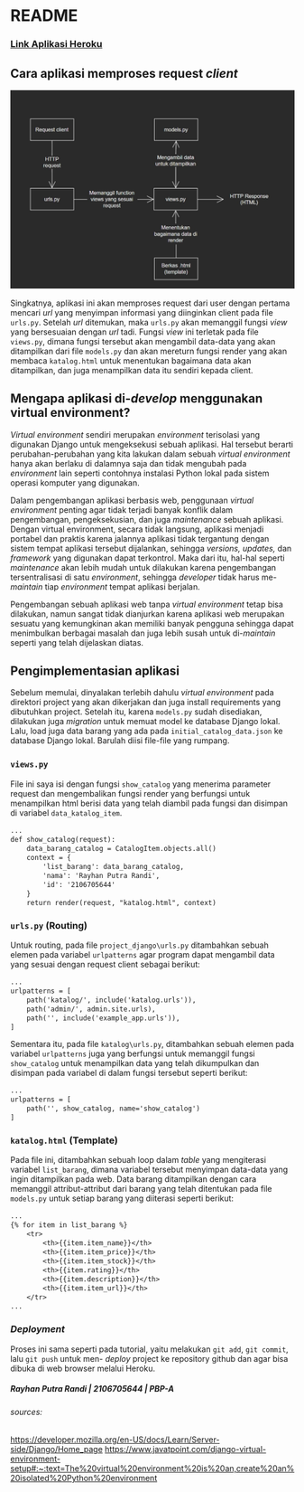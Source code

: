 # README

### [Link Aplikasi Heroku](https://pbp-assignments-catalog.herokuapp.com/katalog/)


## Cara aplikasi memproses request _client_

![Bagan](bagan_tugas2.jpg)

Singkatnya, aplikasi ini akan memproses request dari user dengan pertama mencari _url_ yang menyimpan informasi yang diinginkan client pada file ```urls.py```. Setelah _url_ ditemukan, maka ```urls.py``` akan memanggil fungsi _view_ yang bersesuaian dengan _url_ tadi. Fungsi _view_ ini terletak pada file ```views.py```, dimana fungsi tersebut akan mengambil data-data yang akan ditampilkan dari file ```models.py``` dan akan mereturn fungsi render yang akan membaca ```katalog.html``` untuk menentukan bagaimana data akan ditampilkan, dan juga menampilkan data itu sendiri kepada client.

## Mengapa aplikasi di-_develop_ menggunakan virtual environment?

_Virtual environment_ sendiri merupakan _environment_ terisolasi yang digunakan Django untuk mengeksekusi sebuah aplikasi. Hal tersebut berarti perubahan-perubahan yang kita lakukan dalam sebuah _virtual environment_ hanya akan berlaku di dalamnya saja dan tidak mengubah pada _environment_ lain seperti contohnya instalasi Python lokal pada sistem operasi komputer yang digunakan. 

Dalam pengembangan aplikasi berbasis web, penggunaan _virtual environment_ penting agar tidak terjadi banyak konflik dalam pengembangan, pengeksekusian, dan juga _maintenance_ sebuah aplikasi. Dengan virtual environment, secara tidak langsung, aplikasi menjadi portabel dan praktis karena jalannya aplikasi tidak tergantung dengan sistem tempat aplikasi tersebut dijalankan, sehingga _versions, updates,_ dan _framework_ yang digunakan dapat terkontrol. Maka dari itu, hal-hal seperti _maintenance_ akan lebih mudah untuk dilakukan karena pengembangan tersentralisasi di satu _environment_, sehingga _developer_ tidak harus me-_maintain_ tiap _environment_ tempat aplikasi berjalan.

Pengembangan sebuah aplikasi web tanpa _virtual environment_ tetap bisa dilakukan, namun sangat tidak dianjurkan karena aplikasi web merupakan sesuatu yang kemungkinan akan memiliki banyak pengguna sehingga dapat menimbulkan berbagai masalah dan juga lebih susah untuk di-_maintain_ seperti yang telah dijelaskan diatas.

## Pengimplementasian aplikasi

Sebelum memulai, dinyalakan terlebih dahulu _virtual environment_ pada direktori project yang akan dikerjakan dan juga install requirements yang dibutuhkan project. Setelah itu, karena ```models.py``` sudah disediakan, dilakukan juga _migration_ untuk memuat model ke database Django lokal. Lalu, load juga data barang yang ada pada ```initial_catalog_data.json``` ke database Django lokal. Barulah diisi file-file yang rumpang.

### ```views.py```

File ini saya isi dengan fungsi ```show_catalog``` yang menerima parameter request dan mengembalikan fungsi render yang berfungsi untuk menampilkan html berisi data yang telah diambil pada fungsi dan disimpan di variabel ```data_katalog_item```.

```
...
def show_catalog(request):
    data_barang_catalog = CatalogItem.objects.all()
    context = {
        'list_barang': data_barang_catalog,
        'nama': 'Rayhan Putra Randi',
        'id': '2106705644'
    }
    return render(request, "katalog.html", context)
```

### ```urls.py``` (Routing)

Untuk routing, pada file ```project_django\urls.py``` ditambahkan sebuah elemen pada variabel ```urlpatterns``` agar program dapat mengambil data yang sesuai dengan request client sebagai berikut:
```
...
urlpatterns = [
    path('katalog/', include('katalog.urls')),
    path('admin/', admin.site.urls),
    path('', include('example_app.urls')),
]
```
Sementara itu, pada file ```katalog\urls.py```, ditambahkan sebuah elemen pada variabel ```urlpatterns``` juga yang berfungsi untuk memanggil fungsi ```show_catalog``` untuk menampilkan data yang telah dikumpulkan dan disimpan pada variabel di dalam fungsi tersebut seperti berikut:
```
...
urlpatterns = [
    path('', show_catalog, name='show_catalog')
]
```

### ```katalog.html``` (Template)

Pada file ini, ditambahkan sebuah loop dalam _table_ yang mengiterasi variabel ```list_barang```, dimana variabel tersebut menyimpan data-data yang ingin ditampilkan pada web. Data barang ditampilkan dengan cara memanggil attribut-attribut dari barang yang telah ditentukan pada file ```models.py``` untuk setiap barang yang diiterasi seperti berikut:
```
...
{% for item in list_barang %}
    <tr>
        <th>{{item.item_name}}</th>
        <th>{{item.item_price}}</th>
        <th>{{item.item_stock}}</th>
        <th>{{item.rating}}</th>
        <th>{{item.description}}</th>
        <th>{{item.item_url}}</th>
    </tr>
...
```

### _Deployment_

Proses ini sama seperti pada tutorial, yaitu melakukan ```git add```, ```git commit```, lalu ```git push``` untuk men- _deploy_ project ke repository github dan agar bisa dibuka di web browser melalui Heroku.
 
##### _Rayhan Putra Randi | 2106705644 | PBP-A_

###### _sources_:
https://developer.mozilla.org/en-US/docs/Learn/Server-side/Django/Home_page
https://www.javatpoint.com/django-virtual-environment-setup#:~:text=The%20virtual%20environment%20is%20an,create%20an%20isolated%20Python%20environment
